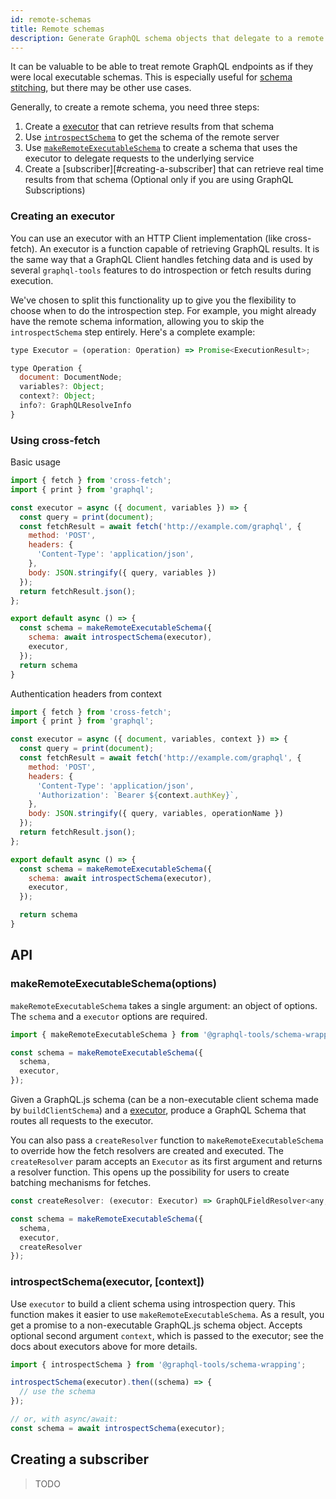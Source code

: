 ```yaml
---
id: remote-schemas
title: Remote schemas
description: Generate GraphQL schema objects that delegate to a remote server
---
```


It can be valuable to be able to treat remote GraphQL endpoints as if they were local executable schemas. This is especially useful for [schema stitching](/docs/schema-stitching/), but there may be other use cases.

Generally, to create a remote schema, you need three steps:

1. Create a [executor](#creating-a-executor) that can retrieve results from that schema
2. Use [`introspectSchema`](#introspectschemaexecutor-context) to get the schema of the remote server
3. Use [`makeRemoteExecutableSchema`](#makeremoteexecutableschemaoptions) to create a schema that uses the executor to delegate requests to the underlying service
4. Create a [subscriber][#creating-a-subscriber] that can retrieve real time results from that schema (Optional only if you are using GraphQL Subscriptions)

### Creating an executor

You can use an executor with an HTTP Client implementation (like cross-fetch). An executor is a function capable of retrieving GraphQL results. It is the same way that a GraphQL Client handles fetching data and is used by several `graphql-tools` features to do introspection or fetch results during execution.

We've chosen to split this functionality up to give you the flexibility to choose when to do the introspection step. For example, you might already have the remote schema information, allowing you to skip the `introspectSchema` step entirely. Here's a complete example:

```js
type Executor = (operation: Operation) => Promise<ExecutionResult>;

type Operation {
  document: DocumentNode;
  variables?: Object;
  context?: Object;
  info?: GraphQLResolveInfo
}
```

### Using cross-fetch

Basic usage

```js
import { fetch } from 'cross-fetch';
import { print } from 'graphql';

const executor = async ({ document, variables }) => {
  const query = print(document);
  const fetchResult = await fetch('http://example.com/graphql', {
    method: 'POST',
    headers: {
      'Content-Type': 'application/json',
    },
    body: JSON.stringify({ query, variables })
  });
  return fetchResult.json();
};

export default async () => {
  const schema = makeRemoteExecutableSchema({
    schema: await introspectSchema(executor),
    executor,
  });
  return schema
}
```

Authentication headers from context

```js
import { fetch } from 'cross-fetch';
import { print } from 'graphql';

const executor = async ({ document, variables, context }) => {
  const query = print(document);
  const fetchResult = await fetch('http://example.com/graphql', {
    method: 'POST',
    headers: {
      'Content-Type': 'application/json',
      'Authorization': `Bearer ${context.authKey}`,
    },
    body: JSON.stringify({ query, variables, operationName })
  });
  return fetchResult.json();
};

export default async () => {
  const schema = makeRemoteExecutableSchema({
    schema: await introspectSchema(executor),
    executor,
  });

  return schema
}
```

## API

### makeRemoteExecutableSchema(options)

`makeRemoteExecutableSchema` takes a single argument: an object of options. The `schema` and a `executor` options are required.

```js
import { makeRemoteExecutableSchema } from '@graphql-tools/schema-wrapping';

const schema = makeRemoteExecutableSchema({
  schema,
  executor,
});
```

Given a GraphQL.js schema (can be a non-executable client schema made by `buildClientSchema`) and a [executor](#creating-an-executor), produce a GraphQL Schema that routes all requests to the executor.

You can also pass a `createResolver` function to `makeRemoteExecutableSchema` to override how the fetch resolvers are created and executed. The `createResolver` param accepts an `Executor` as its first argument and returns a resolver function. This opens up the possibility for users to create batching mechanisms for fetches.
```js
const createResolver: (executor: Executor) => GraphQLFieldResolver<any, any> = // . . .

const schema = makeRemoteExecutableSchema({
  schema,
  executor,
  createResolver
});
```

### introspectSchema(executor, [context])

Use `executor` to build a client schema using introspection query. This function makes it easier to use `makeRemoteExecutableSchema`. As a result, you get a promise to a non-executable GraphQL.js schema object. Accepts optional second argument `context`, which is passed to the executor; see the docs about executors above for more details.

```js
import { introspectSchema } from '@graphql-tools/schema-wrapping';

introspectSchema(executor).then((schema) => {
  // use the schema
});

// or, with async/await:
const schema = await introspectSchema(executor);
```

## Creating a subscriber
> TODO
